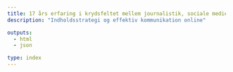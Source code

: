 ```yaml
---
title: 17 års erfaring i krydsfeltet mellem journalistik, sociale medier og produktudvikling på nettet
description: "Indholdsstrategi og effektiv kommunikation online"

outputs:
  - html
  - json

type: index
---
```

